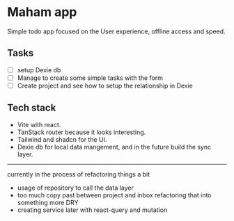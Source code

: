 # Maham app

Simple todo app focused on the User experience, offline access and speed.


## Tasks
- [ ] setup Dexie db 
- [ ] Manage to create some simple tasks with the form
- [ ] Create project and see how to setup the relationship in Dexie

## Tech stack 

- Vite with react.
- TanStack router because it looks interesting.
- Tailwind and shadcn for the UI.   
- Dexie db for local data mangement, and in the future build the sync layer.

---

currently in the process of refactoring things a bit
- usage of repository to call the data layer
- too much copy past between project and inbox refactoring that into something more DRY
- creating service later with react-query and mutation  